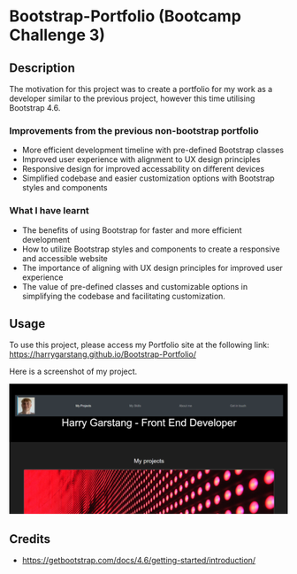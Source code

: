 # Bootstrap-Portfolio (Bootcamp Challenge 3)

## Description 
The motivation for this project was to create a portfolio for my work as a developer similar to the previous project, however this time utilising Bootstrap 4.6. 

### Improvements from the previous non-bootstrap portfolio 

* More efficient development timeline with pre-defined Bootstrap classes
* Improved user experience with alignment to UX design principles
* Responsive design for improved accessability on different devices
* Simplified codebase and easier customization options with Bootstrap styles and components

### What I have learnt 

* The benefits of using Bootstrap for faster and more efficient development
* How to utilize Bootstrap styles and components to create a responsive and accessible website
* The importance of aligning with UX design principles for improved user experience
* The value of pre-defined classes and customizable options in simplifying the codebase and facilitating customization.

## Usage 
To use this project, please access my Portfolio site at the following link: https://harrygarstang.github.io/Bootstrap-Portfolio/

Here is a screenshot of my project. 

![Image of HTML code with semantic structure](./images/screenshot-bootstrap-readme.png)

## Credits 

* https://getbootstrap.com/docs/4.6/getting-started/introduction/